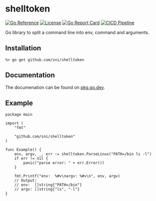 # shelltoken

[![Go Reference](https://pkg.go.dev/badge/github.com/sni/shelltoken.svg)](https://pkg.go.dev/github.com/sni/shelltoken)
[![License](https://img.shields.io/github/license/sni/shelltoken)](https://github.com/sni/shelltoken/blob/main/LICENSE)
[![Go Report Card](https://goreportcard.com/badge/github.com/sni/shelltoken)](https://goreportcard.com/report/github.com/sni/shelltoken)
[![CICD Pipeline](https://github.com/sni/shelltoken/actions/workflows/citest.yml/badge.svg)](https://github.com/sni/shelltoken/actions/workflows/citest.yml)

Go library to split a command line into env, command and arguments.

## Installation

    %> go get github.com/sni/shelltoken

## Documentation

The documenation can be found on [pkg.go.dev](https://pkg.go.dev/github.com/sni/shelltoken).

## Example

```golang
package main

import (
	"fmt"

	"github.com/sni/shelltoken"
)

func Example() {
	env, argv, _, err := shelltoken.ParseLinux("PATH=/bin ls -l")
	if err != nil {
		panic("parse error: " + err.Error())
	}

	fmt.Printf("env:  %#v\nargv: %#v\n", env, argv)
	// Output:
	// env:  []string{"PATH=/bin"}
	// argv: []string{"ls", "-l"}
}
```
